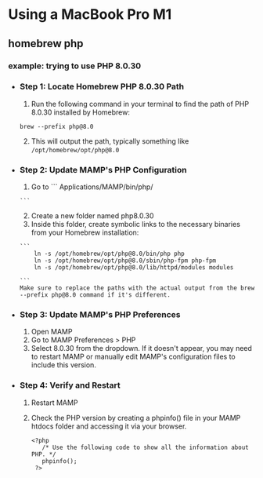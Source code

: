 # Using a MacBook Pro M1
## homebrew php  
### example: trying to use PHP 8.0.30

- ### Step 1: Locate Homebrew PHP 8.0.30 Path
    1. Run the following command in your terminal to find the path of PHP 8.0.30 installed by Homebrew:
    ```
    brew --prefix php@8.0
    
    ```
    2. This will output the path, typically something like `/opt/homebrew/opt/php@8.0`
       
- ### Step 2: Update MAMP's PHP Configuration
    1. Go to
      ```
      Applications/MAMP/bin/php/
      
      ```
    2. Create a new folder named php8.0.30
    3. Inside this folder, create symbolic links to the necessary binaries from your Homebrew installation:
       
      ```
          ln -s /opt/homebrew/opt/php@8.0/bin/php php
          ln -s /opt/homebrew/opt/php@8.0/sbin/php-fpm php-fpm
          ln -s /opt/homebrew/opt/php@8.0/lib/httpd/modules modules
      
      ```
      Make sure to replace the paths with the actual output from the brew --prefix php@8.0 command if it's different.

- ### Step 3: Update MAMP's PHP Preferences
    1. Open MAMP
    2. Go to MAMP Preferences > PHP
    3. Select 8.0.30 from the dropdown. If it doesn't appear, you may need to restart MAMP or manually edit MAMP's configuration files to include this version.

- ### Step 4: Verify and Restart
    1. Restart MAMP
    2. Check the PHP version by creating a phpinfo() file in your MAMP htdocs folder and accessing it via your browser.
       
       ```
       <?php
          /* Use the following code to show all the information about PHP. */
          phpinfo();
        ?>
       
       ```
